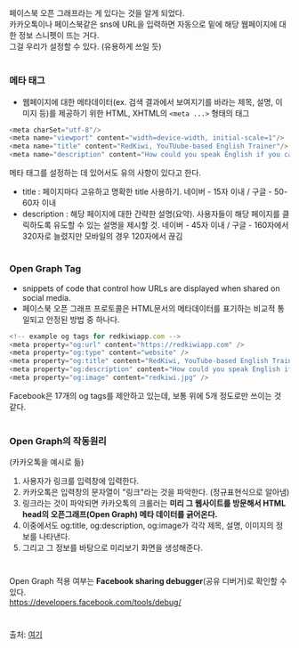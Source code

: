 페이스북 오픈 그래프라는 게 있다는 것을 알게 되었다.  
카카오톡이나 페이스북같은 sns에 URL을 입력하면 자동으로 밑에 해당 웹페이지에 대한 정보 스니펫이 뜨는 거다.  
그걸 우리가 설정할 수 있다. (유용하게 쓰일 듯)
#
### 메타 태그
- 웹페이지에 대한 메타데이터(ex. 검색 결과에서 보여지기를 바라는 제목, 설명, 이미지 등)를 제공하기 위한 HTML, XHTML의 `<meta ...>` 형태의 태그
```javascript
<meta charSet="utf-8"/>
<meta name="viewport" content="width=device-width, initial-scale=1"/>
<meta name="title" content="RedKiwi, YouTUube-based English Trainer"/>
<meta name="description" content="How could you speak English if you cannot understand it? It&#x27;s time to improve your English listening skills! Try RedKiwi right now :)"/>
```
메타 태그를 설정하는 데 있어서도 유의 사항이 있다고 한다.
- title : 페이지마다 고유하고 명확한 title 사용하기. 네이버 - 15자 이내 / 구글 - 50-60자 이내
- description : 해당 페이지에 대한 간략한 설명(요약). 사용자들이 해당 페이지를 클릭하도록 유도할 수 있는 설명을 제시할 것. 네이버 - 45자 이내 / 구글 - 160자에서 320자로 늘렸지만 모바일의 경우 120자에서 끊김
#
### Open Graph Tag
- snippets of code that control how URLs are displayed when shared on social media.
- 페이스북 오픈 그래프 프로토콜은 HTML문서의 메타데이터를 표기하는 비교적 통일되고 안정된 방법 중 하나다.  
```javascript
<!-- example og tags for redkiwiapp.com -->
<meta property="og:url" content="https://redkiwiapp.com" />
<meta property="og:type" content="website" />
<meta property="og:title" content="RedKiwi, YouTube-based English Trainer" />
<meta property="og:description" content="How could you speak English if you cannot understand it? It's time to improve your English listening skills! Try RedKiwi right now :)" />
<meta property="og:image" content="redkiwi.jpg" />
```
Facebook은 17개의 og tags를 제안하고 있는데, 보통 위에 5개 정도로만 쓰이는 것 같다.  
#
### Open Graph의 작동원리
(카카오톡을 예시로 듦)
1. 사용자가 링크를 입력창에 입력한다.
2. 카카오톡은 입력창의 문자열이 "링크"라는 것을 파악한다. (정규표현식으로 알아냄)
3. 링크라는 것이 파악되면 카카오톡의 크롤러는 **미리 그 웹사이트를 방문해서 HTML head의 오픈그래프(Open Graph) 메타 데이터를 긁어온다.**
4. 이중에서도 og:title, og:description, og:image가 각각 제목, 설명, 이미지의 정보를 나타낸다.
5. 그리고 그 정보를 바탕으로 미리보기 화면을 생성해준다.
#
Open Graph 적용 여부는 **Facebook sharing debugger**(공유 디버거)로 확인할 수 있다.  
https://developers.facebook.com/tools/debug/
#
출처: [여기](https://velog.io/@sso/open-graph-tag-%EC%95%8C%EC%95%84%EB%B3%B4%EA%B8%B0)
